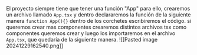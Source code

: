 El proyecto siempre tiene que tener una función "App" para ello, crearemos un archivo llamado `App.tsx` y dentro declararemos la función de la siguiente manera
`function App(){}` dentro de los corchetes escribiremos el código. si queremos crear mas componentes crearemos distintos archivos tsx como componentes queremos crear y luego los importaremos en el archivo `App.tsx`, que quedaría de la siguiente manera.
![[Pasted image 20241229162540.png]]
